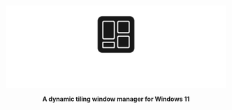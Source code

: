 ![himewm and logo](/embeds/name_and_logo.png)

<p align=center> 
  <b>
      A dynamic tiling window manager for Windows 11
  </b>
</p>
